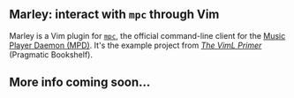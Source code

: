 Marley: interact with `mpc` through Vim
---------------------------------------

Marley is a Vim plugin for [`mpc`](http://www.musicpd.org/clients/mpc/), the official command-line client for the [Music Player Daemon (MPD)](http://www.musicpd.org/). It's the example project from [_The VimL Primer_](https://pragprog.com/book/bkviml/the-viml-primer) (Pragmatic Bookshelf).

More info coming soon...
------------------------


